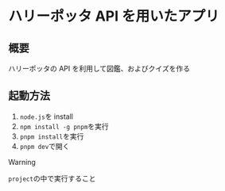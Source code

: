 # ハリーポッタ API を用いたアプリ

## 概要

ハリーポッタの API を利用して図鑑、およびクイズを作る

## 起動方法

1. `node.js`を install
1. `npm install -g pnpm`を実行
1. `pnpm install`を実行
1. `pnpm dev`で開く

> [!WARNING]
> `project`の中で実行すること
